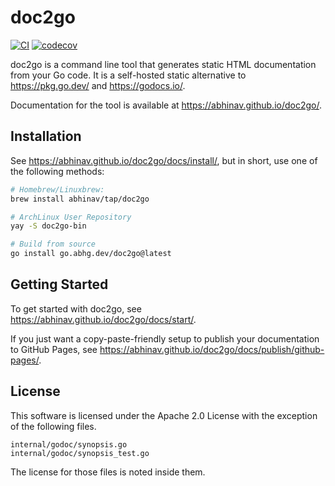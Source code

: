 # doc2go

[![CI](https://github.com/abhinav/doc2go/actions/workflows/go.yml/badge.svg)](https://github.com/abhinav/doc2go/actions/workflows/go.yml)
[![codecov](https://codecov.io/gh/abhinav/doc2go/branch/main/graph/badge.svg?token=CD4YAVNVJF)](https://codecov.io/gh/abhinav/doc2go)

doc2go is a command line tool
that generates static HTML documentation from your Go code.
It is a self-hosted static alternative to
https://pkg.go.dev/ and https://godocs.io/.

Documentation for the tool is available at https://abhinav.github.io/doc2go/.

## Installation

See <https://abhinav.github.io/doc2go/docs/install/>,
but in short, use one of the following methods:

```bash
# Homebrew/Linuxbrew:
brew install abhinav/tap/doc2go

# ArchLinux User Repository
yay -S doc2go-bin

# Build from source
go install go.abhg.dev/doc2go@latest
```

## Getting Started

To get started with doc2go, see
<https://abhinav.github.io/doc2go/docs/start/>.

If you just want a copy-paste-friendly setup
to publish your documentation to GitHub Pages,
see <https://abhinav.github.io/doc2go/docs/publish/github-pages/>.

## License

This software is licensed under the Apache 2.0 License
with the exception of the following files.

    internal/godoc/synopsis.go
    internal/godoc/synopsis_test.go

The license for those files is noted inside them.
